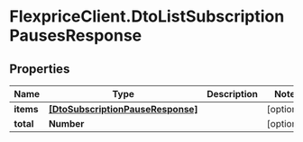 # FlexpriceClient.DtoListSubscriptionPausesResponse

## Properties

Name | Type | Description | Notes
------------ | ------------- | ------------- | -------------
**items** | [**[DtoSubscriptionPauseResponse]**](DtoSubscriptionPauseResponse.md) |  | [optional] 
**total** | **Number** |  | [optional] 


